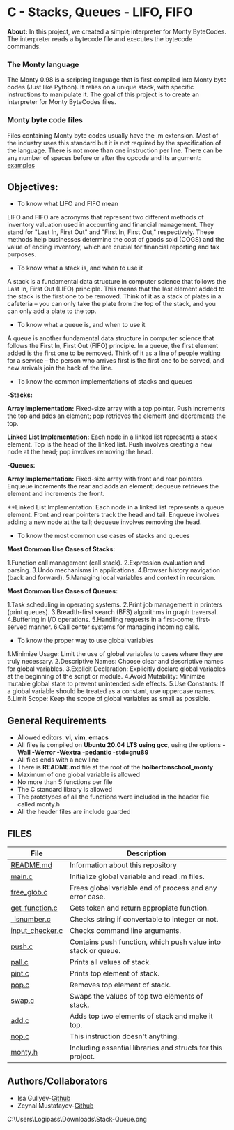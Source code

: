# C - Stacks, Queues - LIFO, FIFO
**About:** In this project, we created a simple interpreter for Monty ByteCodes. The interpreter reads a bytecode file and executes the bytecode commands.
### The Monty language
The Monty 0.98 is a scripting language that is first compiled into Monty byte codes (Just like Python). It relies on a unique stack, with specific instructions to manipulate it. The goal of this project is to create an interpreter for Monty ByteCodes files.
### Monty byte code files
Files containing Monty byte codes usually have the .m extension. Most of the industry uses this standard but it is not required by the specification of the language. There is not more than one instruction per line. There can be any number of spaces before or after the opcode and its argument: [examples](https://github.com/isaquliyev/holbertonschool-monty/tree/master/bytecodes)

## Objectives:
* To know what LIFO and FIFO mean

LIFO and FIFO are acronyms that represent two different methods of inventory valuation used in accounting and financial management. They stand for "Last In, First Out" and "First In, First Out," respectively. These methods help businesses determine the cost of goods sold (COGS) and the value of ending inventory, which are crucial for financial reporting and tax purposes.

* To know what a stack is, and when to use it

A stack is a fundamental data structure in computer science that follows the Last In, First Out (LIFO) principle. This means that the last element added to the stack is the first one to be removed. Think of it as a stack of plates in a cafeteria – you can only take the plate from the top of the stack, and you can only add a plate to the top.

* To know what a queue is, and when to use it

A queue is another fundamental data structure in computer science that follows the First In, First Out (FIFO) principle. In a queue, the first element added is the first one to be removed. Think of it as a line of people waiting for a service – the person who arrives first is the first one to be served, and new arrivals join the back of the line.

* To know the common implementations of stacks and queues


-**Stacks:**

**Array Implementation:**
Fixed-size array with a top pointer.
Push increments the top and adds an element; pop retrieves the element and decrements the top.

**Linked List Implementation:**
Each node in a linked list represents a stack element.
Top is the head of the linked list.
Push involves creating a new node at the head; pop involves removing the head.

-**Queues:**

**Array Implementation:**
Fixed-size array with front and rear pointers.
Enqueue increments the rear and adds an element; dequeue retrieves the element and increments the front.

**Linked List Implementation:
Each node in a linked list represents a queue element.
Front and rear pointers track the head and tail.
Enqueue involves adding a new node at the tail; dequeue involves removing the head.

* To know the most common use cases of stacks and queues

**Most Common Use Cases of Stacks:**

1.Function call management (call stack).
2.Expression evaluation and parsing.
3.Undo mechanisms in applications.
4.Browser history navigation (back and forward).
5.Managing local variables and context in recursion.

**Most Common Use Cases of Queues:**

1.Task scheduling in operating systems.
2.Print job management in printers (print queues).
3.Breadth-first search (BFS) algorithms in graph traversal.
4.Buffering in I/O operations.
5.Handling requests in a first-come, first-served manner.
6.Call center systems for managing incoming calls.

* To know the proper way to use global variables

1.Minimize Usage:
Limit the use of global variables to cases where they are truly necessary.
2.Descriptive Names:
Choose clear and descriptive names for global variables.
3.Explicit Declaration:
Explicitly declare global variables at the beginning of the script or module.
4.Avoid Mutability:
Minimize mutable global state to prevent unintended side effects.
5.Use Constants:
If a global variable should be treated as a constant, use uppercase names.
6.Limit Scope:
Keep the scope of global variables as small as possible.

## General Requirements
* Allowed editors: **vi**, **vim**, **emacs**
* All files is compiled on **Ubuntu 20.04 LTS using gcc**, using the options **-Wall -Werror -Wextra -pedantic -std=gnu89**
* All files ends with a new line
* There is **README.md** file at the root of the **holbertonschool_monty**
* Maximum of one global variable is allowed
* No more than 5 functions per file
* The C standard library is allowed
* The prototypes of all the functions were included in the header file called monty.h
* All the header files are include guarded

## FILES
|File|Description|
|---|---|
|[README.md](https://github.com/isaquliyev/holbertonschool-monty/blob/master/README.md)|Information about this repository|
|[main.c](https://github.com/isaquliyev/holbertonschool-monty/blob/master/main.c)|Initialize global variable and read .m files.
|[free_glob.c](https://github.com/isaquliyev/holbertonschool-monty/blob/master/free_glob.c)|Frees global variable end of process and any error case.|
|[get_function.c](https://github.com/isaquliyev/holbertonschool-monty/blob/master/get_function.c)|Gets token and return appropiate function.|
|[_isnumber.c](https://github.com/isaquliyev/holbertonschool-monty/blob/master/_isnumber.c)|Checks string if convertable to integer or not.|
|[input_checker.c](https://github.com/isaquliyev/holbertonschool-monty/blob/master/input_checker.c)|Checks command line arguments.|
|[push.c](https://github.com/isaquliyev/holbertonschool-monty/blob/master/push.c)|Contains push function, which push value into stack or queue.|
|[pall.c](https://github.com/isaquliyev/holbertonschool-monty/blob/master/pall.c)|Prints all values of stack.|
|[pint.c](https://github.com/isaquliyev/holbertonschool-monty/blob/master/pint.c)|Prints top element of stack.|
|[pop.c](https://github.com/isaquliyev/holbertonschool-monty/blob/master/pop.c)|Removes top element of stack.|
|[swap.c](https://github.com/isaquliyev/holbertonschool-monty/blob/master/swap.c)|Swaps the values of top two elements of stack.|
|[add.c](https://github.com/isaquliyev/holbertonschool-monty/blob/master/add.c)|Adds top two elements of stack and make it top.|
|[nop.c](https://github.com/isaquliyev/holbertonschool-monty/blob/master/nop.c)|This instruction doesn't anything.|
|[monty.h](https://github.com/isaquliyev/holbertonschool-monty/blob/master/monty.h)|Including essential libraries and structs for this project.|
## Authors/Collaborators
*	Isa Guliyev-[Github](https://github.com/isaquliyev/)
*	Zeynal Mustafayev-[Github](https://github.com/ZeynalMustafayev/)

C:\Users\Logipass\Downloads\Stack-Queue.png
